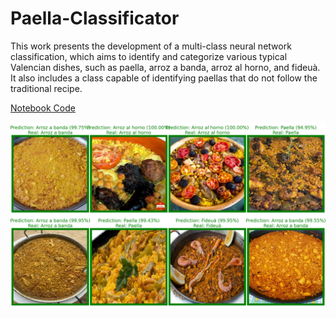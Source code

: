 # Paella-Classificator

This work presents the development of a multi-class neural network classification, which aims to identify and categorize various typical Valencian dishes, such as paella, arroz a banda, arroz al horno, and fideuà. It also includes a class capable of identifying paellas that do not follow the traditional recipe.

[Notebook Code](https://nbviewer.org/github/ramalmar/Paella-Classificator/blob/main/PaellaClassificator.ipynb)

![Paella classification](fig.png)


